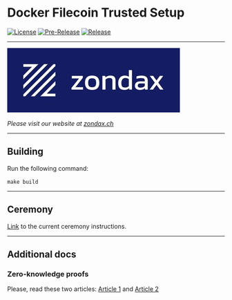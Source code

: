 # Docker Filecoin Trusted Setup

[![License](https://img.shields.io/badge/License-Apache%202.0-blue.svg)](https://opensource.org/licenses/Apache-2.0)
[![Pre-Release](https://github.com/zondax/docker-filecoin-trusted-setup/actions/workflows/pre-release.yaml/badge.svg)](https://github.com/zondax/docker-filecoin-trusted-setup/actions/workflows/pre-release.yaml)
[![Release](https://github.com/zondax/docker-filecoin-trusted-setup/actions/workflows/publish.yaml/badge.svg)](https://github.com/zondax/docker-filecoin-trusted-setup/actions/workflows/publish.yaml)

---

![zondax](docs/zondax.jpg)

_Please visit our website at [zondax.ch](zondax.ch)_

---
## Building
Run the following command:
```
make build
```

--- 
## Ceremony

[Link](https://github.com/filecoin-project/phase2-attestations/tree/trusted-setup-2/ts2) to the current ceremony instructions. 

---

## Additional docs
### Zero-knowledge proofs
Please, read these two articles: [Article 1](https://medium.com/qed-it/diving-into-the-snarks-setup-phase-b7660242a0d7) and [Article 2](https://zkproof.org/2021/06/30/setup-ceremonies)
